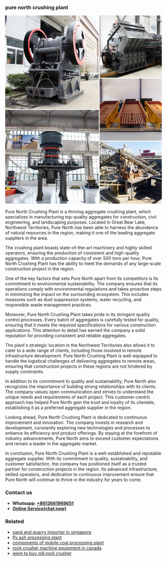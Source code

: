 <h3>pure north crushing plant</h3><img src='1706767056.jpg' alt=''><p>Pure North Crushing Plant is a thriving aggregate crushing plant, which specializes in manufacturing top-quality aggregates for construction, civil engineering, and landscaping purposes. Located in Great Bear Lake, Northwest Territories, Pure North has been able to harness the abundance of natural resources in the region, making it one of the leading aggregate suppliers in the area.</p><p>The crushing plant boasts state-of-the-art machinery and highly skilled operators, ensuring the production of consistent and high-quality aggregates. With a production capacity of over 500 tons per hour, Pure North Crushing Plant has the ability to meet the demands of any large-scale construction project in the region.</p><p>One of the key factors that sets Pure North apart from its competitors is its commitment to environmental sustainability. The company ensures that its operations comply with environmental regulations and takes proactive steps in minimizing the impact on the surrounding ecosystem. This includes measures such as dust suppression systems, water recycling, and responsible waste management practices.</p><p>Moreover, Pure North Crushing Plant takes pride in its stringent quality control processes. Every batch of aggregates is carefully tested for quality, ensuring that it meets the required specifications for various construction applications. This attention to detail has earned the company a solid reputation for providing consistent and reliable aggregates.</p><p>The plant's strategic location in the Northwest Territories also allows it to cater to a wide range of clients, including those involved in remote infrastructure development. Pure North Crushing Plant is well-equipped to handle the logistical challenges of delivering aggregates to remote areas, ensuring that construction projects in these regions are not hindered by supply constraints.</p><p>In addition to its commitment to quality and sustainability, Pure North also recognizes the importance of building strong relationships with its clients. The company values open communication and strives to understand the unique needs and requirements of each project. This customer-centric approach has helped Pure North gain the trust and loyalty of its clientele, establishing it as a preferred aggregate supplier in the region.</p><p>Looking ahead, Pure North Crushing Plant is dedicated to continuous improvement and innovation. The company invests in research and development, constantly exploring new technologies and processes to enhance its efficiency and product offerings. By staying at the forefront of industry advancements, Pure North aims to exceed customer expectations and remain a leader in the aggregate market.</p><p>In conclusion, Pure North Crushing Plant is a well-established and reputable aggregate supplier. With its commitment to quality, sustainability, and customer satisfaction, the company has positioned itself as a trusted partner for construction projects in the region. Its advanced infrastructure, skilled operators, and dedication to continuous improvement ensure that Pure North will continue to thrive in the industry for years to come.</p><h3>Contact us</h3><ul><li><strong>Whatsapp:&nbsp;<a href="https://wa.me/8613661969651">+8613661969651</a></strong></li><li><a href="https://swt.shibang-china.com/?git&amp;zhl&amp;pure north crushing plant"><strong>Online Service(chat now)</strong></a></li></ul><h3>Related</h3><ul><li><a href='sand and quarry importer in singapore.md'>sand and quarry importer in singapore</a></li><li><a href='fly ash processing plant.md'>fly ash processing plant</a></li><li><a href='components of mobile coal processing plant.md'>components of mobile coal processing plant</a></li><li><a href='rock crusher machine equipment in canada.md'>rock crusher machine equipment in canada</a></li><li><a href='were to buy old rock crusher.md'>were to buy old rock crusher</a></li></ul>